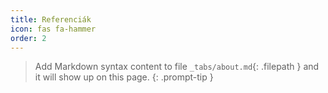 ```yaml
---
title: Referenciák
icon: fas fa-hammer
order: 2
---
```


> Add Markdown syntax content to file `_tabs/about.md`{: .filepath } and it will show up on this page.
{: .prompt-tip }
